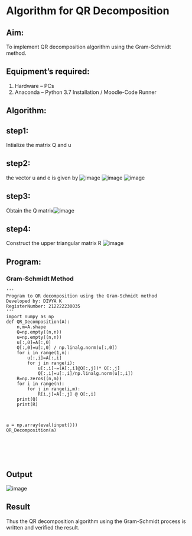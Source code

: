 # Algorithm for QR Decomposition
## Aim:
To implement QR decomposition algorithm using the Gram-Schmidt method.
## Equipment’s required:
1.	Hardware – PCs
2.	Anaconda – Python 3.7 Installation / Moodle-Code Runner
## Algorithm:
## step1:
Intialize the matrix Q and u
## step2:
the vector u and e is given by ![image](https://github.com/divyakumars/QRdecomposition/assets/119393621/0744933e-278a-4aa5-8bd6-7e2de6578ead) 
![image](https://github.com/divyakumars/QRdecomposition/assets/119393621/c44352fa-9f39-472a-9d6a-f76e313899b6)
![image](https://github.com/divyakumars/QRdecomposition/assets/119393621/190db081-ab66-4cfc-b344-4aaf79ae732f)

## step3:
Obtain the Q matrix![image](https://github.com/divyakumars/QRdecomposition/assets/119393621/3e69cf93-d2d4-49e0-923f-b7b2cace2969)

## step4:
Construct the upper triangular matrix R ![image](https://github.com/divyakumars/QRdecomposition/assets/119393621/3ccdefff-5b46-4ce4-aaa3-326f7fc55817)


## Program:
### Gram-Schmidt Method
```
''' 
Program to QR decomposition using the Gram-Schmidt method
Developed by: DIVYA K
RegisterNumber: 212222230035
'''
import numpy as np
def QR_Decomposition(A):
    n,m=A.shape
    Q=np.empty((n,n))
    u=np.empty((n,n))
    u[:,0]=A[:,0]
    Q[:,0]=u[:,0] / np.linalg.norm(u[:,0])
    for i in range(1,n):
        u[:,i]=A[:,i]
        for j in range(i):
            u[:,i]-=(A[:,i]@Q[:,j])* Q[:,j]
            Q[:,i]=u[:,i]/np.linalg.norm(u[:,i])
    R=np.zeros((n,m))
    for i in range(n):
        for j in range(i,m):
            R[i,j]=A[:,j] @ Q[:,i]
    print(Q)
    print(R)
    
    
    
a = np.array(eval(input()))
QR_Decomposition(a)






```

## Output
![image](https://github.com/divyakumars/QRdecomposition/assets/119393621/b64e3db4-82ca-460a-b390-7204265c9151)


## Result
Thus the QR decomposition algorithm using the Gram-Schmidt process is written and verified the result.
